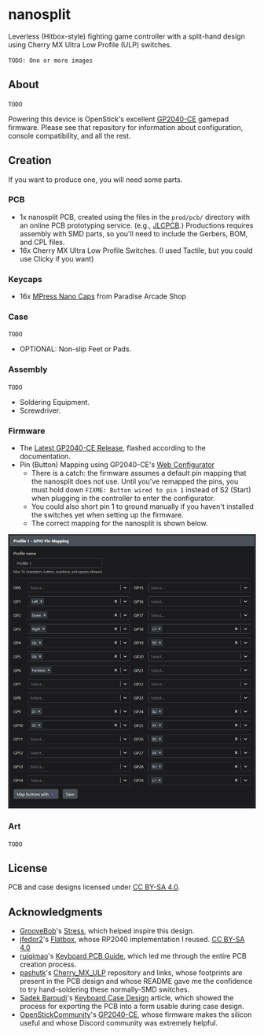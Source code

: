 # nanosplit

Leverless (Hitbox-style) fighting game controller with a split-hand design using Cherry MX Ultra Low Profile (ULP) switches.

`TODO: One or more images`

## About

`TODO`

Powering this device is OpenStick's excellent [GP2040-CE](https://github.com/OpenStickCommunity/GP2040-CE) gamepad firmware. Please see that repository for information about configuration, console compatibility, and all the rest.

## Creation

If you want to produce one, you will need some parts.

### PCB

- 1x nanosplit PCB, created using the files in the `prod/pcb/` directory with an online PCB prototyping service. (e.g., [JLCPCB](https://jlcpcb.com/).) Productions requires assembly with SMD parts, so you'll need to include the Gerbers, BOM, and CPL files.
- 16x Cherry MX Ultra Low Profile Switches. (I used Tactile, but you could use Clicky if you want)

### Keycaps

- 16x [MPress Nano Caps](https://paradisearcadeshop.com/collections/mpress-nano) from Paradise Arcade Shop

### Case

`TODO`

- OPTIONAL: Non-slip Feet or Pads.

### Assembly

`TODO`

- Soldering Equipment.
- Screwdriver.

### Firmware

- The [Latest GP2040-CE Release](https://github.com/OpenStickCommunity/GP2040-CE/releases), flashed according to the documentation.
- Pin (Button) Mapping using GP2040-CE's [Web Configurator](https://gp2040-ce.info/#/web-configurator)
  - There is a catch: the firmware assumes a default pin mapping that the nanosplit does not use. Until you've remapped the pins, you must hold down `FIXME: Button wired to pin 1` instead of S2 (Start) when plugging in the controller to enter the configurator.
  - You could also short pin 1 to ground manually if you haven't installed the switches yet when setting up the firmware.
  - The correct mapping for the nanosplit is shown below.

![](./images/pin-mapping.png)

### Art

`TODO`

## License

PCB and case designs licensed under [CC BY-SA 4.0](https://creativecommons.org/licenses/by/4.0/).

## Acknowledgments

- [GrooveBob](https://github.com/GroooveBob)'s [Stress](https://github.com/GroooveBob/Stress), which helped inspire this design.
- [jfedor2](https://github.com/jfedor2)'s [Flatbox](https://github.com/jfedor2/flatbox), whose RP2040 implementation I reused. [CC BY-SA 4.0](https://creativecommons.org/licenses/by/4.0/)
- [ruiqimao](https://github.com/ruiqimao)'s [Keyboard PCB Guide](https://github.com/ruiqimao/keyboard-pcb-guide), which led me through the entire PCB creation process.
- [pashutk](https://github.com/pashutk)'s [Cherry_MX_ULP](https://github.com/pashutk/Cherry_MX_ULP) repository and links, whose footprints are present in the PCB design and whose README gave me the confidence to try hand-soldering these normally-SMD switches.
- [Sadek Baroudi](https://github.com/sadekbaroudi)'s [Keyboard Case Design](https://kbd.news/Keyboard-Case-Design-1764.html) article, which showed the process for exporting the PCB into a form usable during case design.
- [OpenStickCommunity](https://github.com/OpenStickCommunity)'s [GP2040-CE](https://github.com/OpenStickCommunity/GP2040-CE), whose firmware makes the silicon useful and whose Discord community was extremely helpful.
